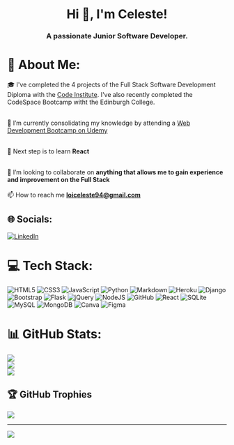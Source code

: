 <h1 align="center">Hi 👋, I'm Celeste!</h1>
<h3 align="center">A passionate Junior Software Developer.</h3>

# 💫 About Me:
🎓 I've completed the 4 projects of the Full Stack Software Development Diploma with the [Code Institute](https://codeinstitute.net/). I've also recently completed the CodeSpace Bootcamp witht the Edinburgh College. <br><br>

🔭 I’m currently consolidating my knowledge by attending a [Web Development Bootcamp on Udemy](https://www.udemy.com/course/the-complete-web-development-bootcamp/)<br><br>

🌱 Next step is to learn **React**<br><br>

👯 I’m looking to collaborate on **anything that allows me to gain experience and improvement on the Full Stack**<br><br>📫 How to reach me **loiceleste94@gmail.com**


## 🌐 Socials:
[![LinkedIn](https://img.shields.io/badge/LinkedIn-%230077B5.svg?logo=linkedin&logoColor=white)](https://linkedin.com/in/https://www.linkedin.com/in/celeste-loi-73870a254/) 

# 💻 Tech Stack:
![HTML5](https://img.shields.io/badge/html5-%23E34F26.svg?style=for-the-badge&logo=html5&logoColor=white) ![CSS3](https://img.shields.io/badge/css3-%231572B6.svg?style=for-the-badge&logo=css3&logoColor=white) ![JavaScript](https://img.shields.io/badge/javascript-%23323330.svg?style=for-the-badge&logo=javascript&logoColor=%23F7DF1E) ![Python](https://img.shields.io/badge/python-3670A0?style=for-the-badge&logo=python&logoColor=ffdd54) ![Markdown](https://img.shields.io/badge/markdown-%23000000.svg?style=for-the-badge&logo=markdown&logoColor=white) ![Heroku](https://img.shields.io/badge/heroku-%23430098.svg?style=for-the-badge&logo=heroku&logoColor=white) ![Django](https://img.shields.io/badge/django-%23092E20.svg?style=for-the-badge&logo=django&logoColor=white) ![Bootstrap](https://img.shields.io/badge/bootstrap-%23563D7C.svg?style=for-the-badge&logo=bootstrap&logoColor=white) ![Flask](https://img.shields.io/badge/flask-%23000.svg?style=for-the-badge&logo=flask&logoColor=white) ![jQuery](https://img.shields.io/badge/jquery-%230769AD.svg?style=for-the-badge&logo=jquery&logoColor=white) ![NodeJS](https://img.shields.io/badge/node.js-6DA55F?style=for-the-badge&logo=node.js&logoColor=white) ![GitHub](https://img.shields.io/badge/GitHub-%23121011.svg?style=for-the-badge&logo=github&logoColor=white) ![React](https://img.shields.io/badge/react-%2320232a.svg?style=for-the-badge&logo=react&logoColor=%2361DAFB) ![SQLite](https://img.shields.io/badge/sqlite-%2307405e.svg?style=for-the-badge&logo=sqlite&logoColor=white) ![MySQL](https://img.shields.io/badge/mysql-%2300f.svg?style=for-the-badge&logo=mysql&logoColor=white) ![MongoDB](https://img.shields.io/badge/MongoDB-%234ea94b.svg?style=for-the-badge&logo=mongodb&logoColor=white) ![Canva](https://img.shields.io/badge/Canva-%2300C4CC.svg?style=for-the-badge&logo=Canva&logoColor=white) 	![Figma](https://img.shields.io/badge/figma-%23F24E1E.svg?style=for-the-badge&logo=figma&logoColor=white)
# 📊 GitHub Stats:
![](https://github-readme-stats.vercel.app/api?username=lestece&theme=maroongold&hide_border=false&include_all_commits=true&count_private=true)<br/>
![](https://github-readme-streak-stats.herokuapp.com/?user=lestece&theme=maroongold&hide_border=false)<br/>
![](https://github-readme-stats.vercel.app/api/top-langs/?username=lestece&theme=maroongold&hide_border=false&include_all_commits=true&count_private=true&layout=compact)

## 🏆 GitHub Trophies
![](https://github-profile-trophy.vercel.app/?username=lestece&theme=juicyfresh&no-frame=false&no-bg=false&margin-w=4)

---
[![](https://visitcount.itsvg.in/api?id=lestece&icon=1&color=2)](https://visitcount.itsvg.in)

<!-- Proudly created with GPRM ( https://gprm.itsvg.in ) -->
